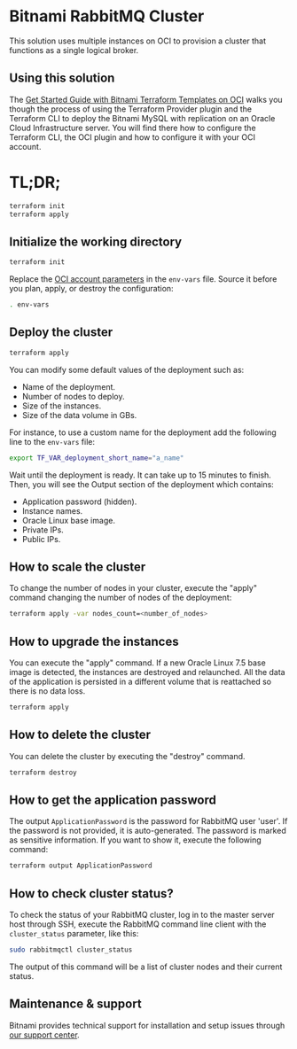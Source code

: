 # Bitnami RabbitMQ Cluster

This solution uses multiple instances on OCI to provision a cluster that
functions as a single logical broker.

## Using this solution

The [Get Started Guide with Bitnami Terraform Templates on OCI](https://docs.bitnami.com/oci/get-started-oci-terraform/)
walks you though the process of using the Terraform Provider plugin and the
Terraform CLI to deploy the Bitnami MySQL with replication on an Oracle
Cloud Infrastructure server. You will find there how to configure the
Terraform CLI, the OCI plugin and how to configure it with your OCI account.

# TL;DR;

```bash
terraform init
terraform apply
```

## Initialize the working directory

```bash
terraform init
```

Replace the [OCI account parameters](https://docs.bitnami.com/oci/get-started-oci-terraform/#retrieving-oci-account-parameters)
in the `env-vars` file. Source it before you plan, apply, or destroy the
configuration:

```bash
. env-vars
```

## Deploy the cluster

```bash
terraform apply
```

You can modify some default values of the deployment such as:
  - Name of the deployment.
  - Number of nodes to deploy.
  - Size of the instances.
  - Size of the data volume in GBs.

For instance, to use a custom name for the deployment add the following line
to the `env-vars` file:

```bash
export TF_VAR_deployment_short_name="a_name"
```

Wait until the deployment is ready. It can take up to 15 minutes to finish.
Then, you will see the Output section of the deployment which contains:
  - Application password (hidden).
  - Instance names.
  - Oracle Linux base image.
  - Private IPs.
  - Public IPs.

## How to scale the cluster

To change the number of nodes in your cluster, execute the "apply" command
changing the number of nodes of the deployment:

```bash
terraform apply -var nodes_count=<number_of_nodes>
```

## How to upgrade the instances

You can execute the "apply" command. If a new Oracle Linux 7.5 base image is
detected, the instances are destroyed and relaunched. All the data of the
application is persisted in a different volume that is reattached so there is
no data loss.

```bash
terraform apply
```

## How to delete the cluster

You can delete the cluster by executing the "destroy" command.

```bash
terraform destroy
```

## How to get the application password

The output `ApplicationPassword` is the password for RabbitMQ user 'user'. If the
password is not provided, it is auto-generated. The password is marked
as sensitive information. If you want to show it, execute the following
command:

```bash
terraform output ApplicationPassword
```

## How to check cluster status?

To check the status of your RabbitMQ cluster, log in to the master
server host through SSH, execute the RabbitMQ command line client with
the `cluster_status` parameter, like this:

```bash
sudo rabbitmqctl cluster_status
```

The output of this command will be a list of cluster nodes and their current
status.

## Maintenance & support

Bitnami provides technical support for installation and setup issues through
[our support center](https://bitnami.com/support/oci).
